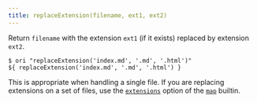 ```yaml
---
title: replaceExtension(filename, ext1, ext2)
---
```


Return `filename` with the extension `ext1` (if it exists) replaced by extension `ext2`.

```console
$ ori "replaceExtension('index.md', '.md', '.html')"
${ replaceExtension('index.md', '.md', '.html') }
```

This is appropriate when handling a single file. If you are replacing extensions on a set of files, use the [`extensions`](/builtins/tree/map.html#transforming-extensions) option of the [`map`](/builtins/tree/map.html) builtin.
